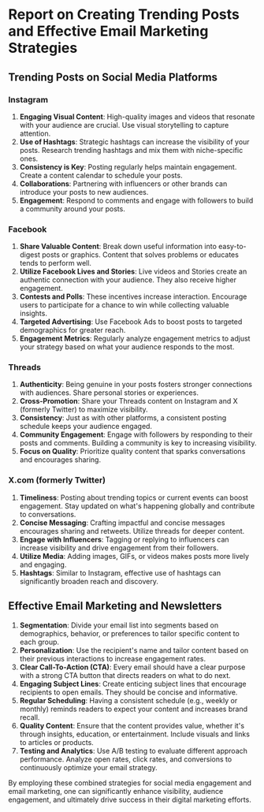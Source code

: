 # Report on Creating Trending Posts and Effective Email Marketing Strategies

## Trending Posts on Social Media Platforms

### Instagram
1. **Engaging Visual Content**: High-quality images and videos that resonate with your audience are crucial. Use visual storytelling to capture attention.
2. **Use of Hashtags**: Strategic hashtags can increase the visibility of your posts. Research trending hashtags and mix them with niche-specific ones.
3. **Consistency is Key**: Posting regularly helps maintain engagement. Create a content calendar to schedule your posts.
4. **Collaborations**: Partnering with influencers or other brands can introduce your posts to new audiences.
5. **Engagement**: Respond to comments and engage with followers to build a community around your posts.

### Facebook
1. **Share Valuable Content**: Break down useful information into easy-to-digest posts or graphics. Content that solves problems or educates tends to perform well.
2. **Utilize Facebook Lives and Stories**: Live videos and Stories create an authentic connection with your audience. They also receive higher engagement.
3. **Contests and Polls**: These incentives increase interaction. Encourage users to participate for a chance to win while collecting valuable insights.
4. **Targeted Advertising**: Use Facebook Ads to boost posts to targeted demographics for greater reach.
5. **Engagement Metrics**: Regularly analyze engagement metrics to adjust your strategy based on what your audience responds to the most.

### Threads
1. **Authenticity**: Being genuine in your posts fosters stronger connections with audiences. Share personal stories or experiences.
2. **Cross-Promotion**: Share your Threads content on Instagram and X (formerly Twitter) to maximize visibility.
3. **Consistency**: Just as with other platforms, a consistent posting schedule keeps your audience engaged.
4. **Community Engagement**: Engage with followers by responding to their posts and comments. Building a community is key to increasing visibility.
5. **Focus on Quality**: Prioritize quality content that sparks conversations and encourages sharing.

### X.com (formerly Twitter)
1. **Timeliness**: Posting about trending topics or current events can boost engagement. Stay updated on what's happening globally and contribute to conversations.
2. **Concise Messaging**: Crafting impactful and concise messages encourages sharing and retweets. Utilize threads for deeper content.
3. **Engage with Influencers**: Tagging or replying to influencers can increase visibility and drive engagement from their followers.
4. **Utilize Media**: Adding images, GIFs, or videos makes posts more lively and engaging.
5. **Hashtags**: Similar to Instagram, effective use of hashtags can significantly broaden reach and discovery.

## Effective Email Marketing and Newsletters

1. **Segmentation**: Divide your email list into segments based on demographics, behavior, or preferences to tailor specific content to each group.
2. **Personalization**: Use the recipient's name and tailor content based on their previous interactions to increase engagement rates.
3. **Clear Call-To-Action (CTA)**: Every email should have a clear purpose with a strong CTA button that directs readers on what to do next.
4. **Engaging Subject Lines**: Create enticing subject lines that encourage recipients to open emails. They should be concise and informative.
5. **Regular Scheduling**: Having a consistent schedule (e.g., weekly or monthly) reminds readers to expect your content and increases brand recall.
6. **Quality Content**: Ensure that the content provides value, whether it's through insights, education, or entertainment. Include visuals and links to articles or products.
7. **Testing and Analytics**: Use A/B testing to evaluate different approach performance. Analyze open rates, click rates, and conversions to continuously optimize your email strategy.

By employing these combined strategies for social media engagement and email marketing, one can significantly enhance visibility, audience engagement, and ultimately drive success in their digital marketing efforts.